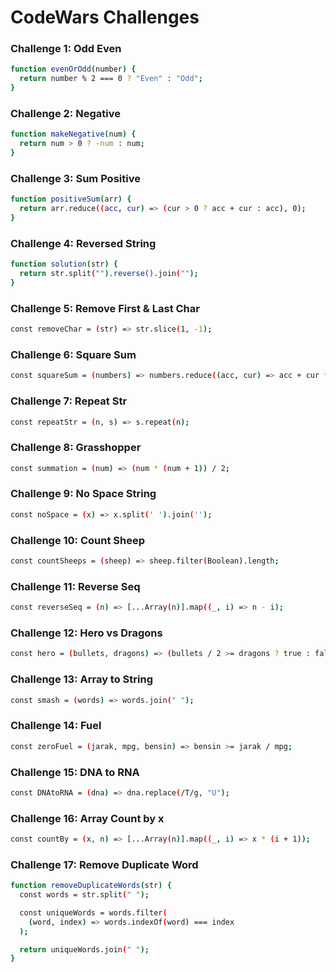 # CodeWars Challenges

### Challenge 1: Odd Even

```bash
function evenOrOdd(number) {
  return number % 2 === 0 ? "Even" : "Odd";
}
```

### Challenge 2: Negative

```bash
function makeNegative(num) {
  return num > 0 ? -num : num;
}
```

### Challenge 3: Sum Positive

```bash
function positiveSum(arr) {
  return arr.reduce((acc, cur) => (cur > 0 ? acc + cur : acc), 0);
}
```

### Challenge 4: Reversed String

```bash
function solution(str) {
  return str.split("").reverse().join("");
}
```

### Challenge 5: Remove First & Last Char

```bash
const removeChar = (str) => str.slice(1, -1);
```

### Challenge 6: Square Sum

```bash
const squareSum = (numbers) => numbers.reduce((acc, cur) => acc + cur * cur, 0);
```

### Challenge 7: Repeat Str

```bash
const repeatStr = (n, s) => s.repeat(n);
```

### Challenge 8: Grasshopper

```bash
const summation = (num) => (num * (num + 1)) / 2;
```

### Challenge 9: No Space String

```bash
const noSpace = (x) => x.split(' ').join('');
```

### Challenge 10: Count Sheep

```bash
const countSheeps = (sheep) => sheep.filter(Boolean).length;
```

### Challenge 11: Reverse Seq

```bash
const reverseSeq = (n) => [...Array(n)].map((_, i) => n - i);
```

### Challenge 12: Hero vs Dragons

```bash
const hero = (bullets, dragons) => (bullets / 2 >= dragons ? true : false);
```

### Challenge 13: Array to String

```bash
const smash = (words) => words.join(" ");
```

### Challenge 14: Fuel

```bash
const zeroFuel = (jarak, mpg, bensin) => bensin >= jarak / mpg;
```

### Challenge 15: DNA to RNA

```bash
const DNAtoRNA = (dna) => dna.replace(/T/g, "U");
```

### Challenge 16: Array Count by x

```bash
const countBy = (x, n) => [...Array(n)].map((_, i) => x * (i + 1));
```

### Challenge 17: Remove Duplicate Word

```bash
function removeDuplicateWords(str) {
  const words = str.split(" ");

  const uniqueWords = words.filter(
    (word, index) => words.indexOf(word) === index
  );

  return uniqueWords.join(" ");
}
```
